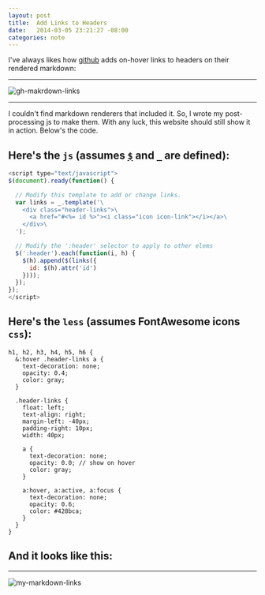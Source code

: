 ```yaml
---
layout: post
title:  Add Links to Headers
date:   2014-03-05 23:21:27 -08:00
categories: note
---
```


I've always likes how [github](http://github.com) adds on-hover links to headers on their rendered markdown:

---
![gh-makrdown-links](http://note.io/1mXzAgn)

---
I couldn't find markdown renderers that included it. So, I wrote my post-processing js to make them. With any luck, this website should still show it in action. Below's the code.

## Here's the `js` (assumes [`$`](http://jquery.com/) and [`_`](http://underscorejs.org) are defined):

```js
<script type="text/javascript">
$(document).ready(function() {

  // Modify this template to add or change links.
  var links = _.template('\
    <div class="header-links">\
      <a href="#<%= id %>"><i class="icon icon-link"></i></a>\
    </div>\
  ');

  // Modify the ':header' selector to apply to other elems
  $(':header').each(function(i, h) {
    $(h).append($(links({
      id: $(h).attr('id')
    })));
  });
});
</script>
```

## Here's the `less` (assumes FontAwesome icons `css`):

```less
h1, h2, h3, h4, h5, h6 {
  &:hover .header-links a {
    text-decoration: none;
    opacity: 0.4;
    color: gray;
  }

  .header-links {
    float: left;
    text-align: right;
    margin-left: -40px;
    padding-right: 10px;
    width: 40px;

    a {
      text-decoration: none;
      opacity: 0.0; // show on hover
      color: gray;
    }

    a:hover, a:active, a:focus {
      text-decoration: none;
      opacity: 0.6;
      color: #428bca;
    }
  }
}
```

## And it looks like this:

---
![my-markdown-links](http://note.io/1mXBOMJ)

